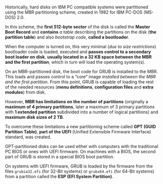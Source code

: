 Historically, hard disks on IBM PC compatible systems were partitioned using the MBR partitioning scheme, created in 1982 for IBM PC-DOS (MS-DOS) 2.0.

In this scheme, the **first 512-byte sector** of the disk is called the **Master Boot Record** and **contains** *a table* describing the partitions on the disk (**the partition table**) and also *bootstrap code*, **called a bootloader**.

When the computer is turned on, this very minimal (*due to size restrictions*) bootloader code is loaded, executed and **passes control to a secondary boot loader on disk**, **usually located in a 32 KB space between the MBR and the first partition**, which in turn will load the operating system(s).

On an MBR-partitioned disk, the boot code for GRUB is installed to the MBR. This loads and passes control to a “core” image *installed between the MBR and the first partition*. From this point, GRUB is capable of loading the rest of the needed resources (**menu definitions**, **configuration files** and **extra modules**) from disk.

However, **MBR has limitations on the number of partitions** (originally a **maximum of 4 primary partitions**, later a maximum of 3 primary partitions with **1 extended partition** subdivided into a number of logical partitions) and **maximum disk sizes of 2 TB**.

To overcome these limitations a new partitioning scheme called **GPT (GUID Partition Table)**, **part of the UEFI** (Unified Extensible Firmware Interface) standard, was created.


GPT-partitioned disks can be used either with computers with the traditional PC BIOS or ones with UEFI firmware. On machines with a BIOS, the second part of GRUB is stored in a special BIOS boot
partition.

On systems with UEFI firmware, GRUB is loaded by the firmware from the files `grubia32.efi` (for 32-Bit systems) or `grubx64.efi` (for 64-Bit systems) from a partition called the **ESP (EFI System Partition)**.

